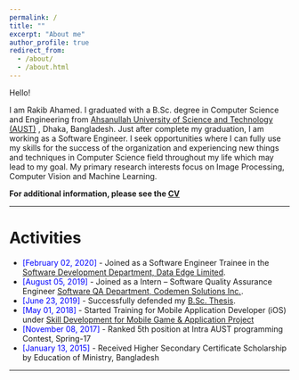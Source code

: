 ```yaml
---
permalink: /
title: ""
excerpt: "About me"
author_profile: true
redirect_from: 
  - /about/
  - /about.html
---
```


Hello!

I am Rakib Ahamed. I graduated with a B.Sc. degree in Computer Science and Engineering from [Ahsanullah University of Science and Technology (AUST)](http://aust.edu/) , Dhaka, Bangladesh. Just after complete my graduation, I am working as a Software Engineer. I seek opportunities where I can fully use my skills for the success of the organization and experiencing new things and techniques in Computer Science field throughout my life which may lead to my goal. My primary research interests focus on Image Processing, Computer Vision and Machine Learning.


**For additional information, please see the [CV](https://rakib-ahamed.github.io/contact/)**

-----------


# Activities 


* <span style="color:Blue"> [February 02, 2020] </span> - Joined as a Software Engineer Trainee in the [Software Development Department, Data Edge Limited](https://www.data-edge.com/).
* <span style="color:Blue"> [August 05, 2019] </span> - Joined as a Intern – Software Quality Assurance Engineer [Software QA Department, Codemen Solutions Inc.](http://codemen.com/).
* <span style="color:Blue"> [June 23, 2019]  </span> - Successfully defended my [B.Sc. Thesis](https://rakib-ahamed.github.io/files/ANPR_Report_Milestone.pdf). 
* <span style="color:Blue"> [May 01, 2018] </span> - Started Training for Mobile Application Developer (iOS) under [Skill Development for Mobile Game & Application Project](https://sdmgap-ict.com/)
* <span style="color:Blue"> [November 08, 2017] </span> - Ranked 5th position at Intra AUST programming Contest, Spring-17
* <span style="color:Blue"> [January 13, 2015] </span> - Received Higher Secondary Certificate Scholarship by Education of Ministry, Bangladesh


-----------



